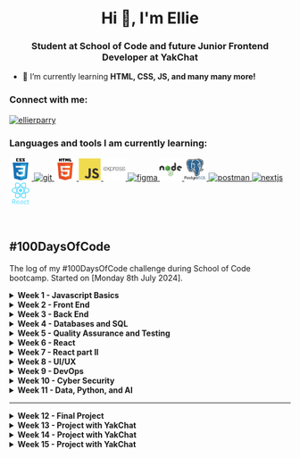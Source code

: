 <h1 align="center">Hi 👋, I'm Ellie</h1>
<h3 align="center">Student at School of Code and future Junior Frontend Developer at YakChat</h3>

- 🌱 I’m currently learning **HTML, CSS, JS, and many many more!**

<h3 align="left">Connect with me:</h3>
<p align="left">
  <a href="https://linkedin.com/in/ellierparry" target="blank"><img align="center" src="https://raw.githubusercontent.com/rahuldkjain/github-profile-readme-generator/master/src/images/icons/Social/linked-in-alt.svg" alt="ellierparry" height="30" width="40" /></a>
</p>

<h3 align="left">Languages and tools I am currently learning:</h3>
<p align="left">
  <a href="https://www.w3schools.com/css/" target="_blank" rel="noreferrer"> <img src="https://raw.githubusercontent.com/devicons/devicon/master/icons/css3/css3-original-wordmark.svg" alt="css3" width="40" height="40"/> </a>
  <a href="https://git-scm.com/" target="_blank" rel="noreferrer"> <img src="https://www.vectorlogo.zone/logos/git-scm/git-scm-icon.svg" alt="git" width="40" height="40"/> </a> <a href="https://www.w3.org/html/" target="_blank" rel="noreferrer"> <img src="https://raw.githubusercontent.com/devicons/devicon/master/icons/html5/html5-original-wordmark.svg" alt="html5" width="40" height="40"/> </a>
  <a href="https://developer.mozilla.org/en-US/docs/Web/JavaScript" target="_blank" rel="noreferrer"> <img src="https://raw.githubusercontent.com/devicons/devicon/master/icons/javascript/javascript-original.svg" alt="javascript" width="40" height="40"/> </a>
  <a href="https://expressjs.com" target="_blank" rel="noreferrer"> <img src="https://raw.githubusercontent.com/devicons/devicon/master/icons/express/express-original-wordmark.svg" alt="express" width="40" height="40"/> </a>
  <a href="https://www.figma.com/" target="_blank" rel="noreferrer"> <img src="https://www.vectorlogo.zone/logos/figma/figma-icon.svg" alt="figma" width="40" height="40"/> </a>
  <a href="https://nodejs.org" target="_blank" rel="noreferrer"> <img src="https://raw.githubusercontent.com/devicons/devicon/master/icons/nodejs/nodejs-original-wordmark.svg" alt="nodejs" width="40" height="40"/> </a>
  <a href="https://www.postgresql.org" target="_blank" rel="noreferrer"> <img src="https://raw.githubusercontent.com/devicons/devicon/master/icons/postgresql/postgresql-original-wordmark.svg" alt="postgresql" width="40" height="40"/> </a>
  <a href="https://postman.com" target="_blank" rel="noreferrer"> <img src="https://www.vectorlogo.zone/logos/getpostman/getpostman-icon.svg" alt="postman" width="40" height="40"/> </a>
<a href="https://nextjs.org/" target="_blank" rel="noreferrer"> <img src="https://cdn.worldvectorlogo.com/logos/nextjs-2.svg" alt="nextjs" width="40" height="40"/> </a>
<a href="https://reactjs.org/" target="_blank" rel="noreferrer"> <img src="https://raw.githubusercontent.com/devicons/devicon/master/icons/react/react-original-wordmark.svg" alt="react" width="40" height="40"/> </a>
  
</p>
<br>
<h2>#100DaysOfCode</h2>

The log of my #100DaysOfCode challenge during School of Code bootcamp. Started on [Monday 8th July 2024].

<details>
<summary><b>Week 1 - Javascript Basics</b></summary>

### Day 1 - Intro to JS, and all things code!
Day 1, my first day at School of Code! After being away last week and catching up on the onboarding tasks, I felt ready to jump straight into learning code.
This week we're covering the basics of JavaScript through a the lens of a software engineer. Very excited but a little nervous.
By the end of the week I hope to be more confident in my code (as at the moment I know very basic HTML and CSS) and more confident in myself :).

### Day 2 - Objects and Arrays
Day 2 involved another day exploring JS. Today the topics were objects and arrays...

### Day 3 - Debugging and functions, functions, functions!
Today was day 3 of SoC, and my first full 9-5 day. Our tasks today included learning how to debug using console.log() and Chrome DevTools. Both were incredibly useful when completing the projects I was given.
Learning how to tag issues on github with the "bug" label and then fix these bugs directly when committing was an interesting glimpse into the coding work that happens in industry. 

### Day 4 - Very first Hackathon
Today is the day to start my first group project. We are building a rock, paper, scissors game using JS. So far this has proved to be challenging.
My team and I understand the basics and concepts of JS, but struggled with the best way to plan out how we tackle the game.
Eventually by the end of the session we got to a place where we have something that (kind of) works, although tomorrow we will have a big job trying to straighten everything out.
Hopefully a good nights sleep will help!

### Day 5 - Rock, Paper, Scissors!
My first SoC week complete! Today I finished off my rock, paper, scissors hackathon project with my team and presented it to Cohort#17.
Presenting and public speaking is not something that I enjoy, so I'm very pleased and proud that it went well. Our project worked really well, was structured nicely, and more importantly we were proud of what we had achieved.
Feedback to my team included very neat code (yay!), good and clear communication, but not to be too hard on ourselves. Overall very pleased with this week, I'm looking forward to seeing what comes next :).
</details>

<details>
<summary><b>Week 2 - Front End</b></summary>

### Day 8 - Graduation!
Although today was a very busy day, I still managed to squeeze in a little bit of coding :). I spent an hour on the SoC intro to the DOM workshop to get ready for the week. So far so good, just need to remember to use document. before using the functions like getElementById, for example.

### Day 9 - Frontend Development Week
First day back at SoC after the weekend and this week I will be covering all things frontend. Today we went through the Document Object Model (DOM), the importance of semantic HTML, and then started building a quiz website project with my new team for this week.
I also went through debugging with Chrome DevTools with my mentor which was very helpful, I plan to implement this throughout my projects to get comfortable with DevTools.

### Day 10 - Connecting HTML with JS
Today we made good progress with our quiz app. We pretty much finalised the html and css files and made a start on connecting it with our JS. At the moment this feels very out of reach and challenging, but a challenge I'm enjoying. My team have been brilliant at helping each other along and
making sure everyone has a good understanding of the code before moving forward. Feeling very optimistic.

### Day 11 -  Graduation #2
Thursday brought with it another graduation, this time for family. I didn't manage to get done as much as I would have liked in the evening, but I was still able to go through the code that was written by my team during the bootcamp session.

### Day 12 - QuizAcademy finish!
Quiz Academy app finished! This week was very rewarding getting our quiz app to work. Having not been in yesterday, I was concerned that I may have felt left behind but that was not the case, my team went through every bit of new code so I understood. We presented to the rest of the bootcampers
and recieved some good feedback on our code, final product, and presentation, so all in all week 2 has been a success. Bring on week 3!
</details>


<details>
<summary><b>Week 3 - Back End</b></summary>

### Day 15 - Backend begins
The first day of backend! So far back end was not what I was expecting. Whilst being as challenging as I expected, it was far more enjoyable than what I thought it would be. Today I learned about node.js, npm, .json, and using node express.
By the end of the week I hope to be able to successfully complete the different types of requests, such as GET and POST requests.

### Day 16 - All about APIs
Today we started our project for the week! This week we are aiming to create our own REST API using node.js and Express. I expect this will be a challenging task, as so far I've been used to having a visual product. I think this project will test me but
I'm excited to see how far it can push me.

### Day 17 - GET, PUT, POST
I made some good progress on my understanding of completing the different kinds of requests (GET, PUT, POST, etc.). I successfully applied these to the project and I think I'm slowly starting to get the hang of it all.

### Day 18 - File systems in JS
Today I spent the morning continuing with our project, made some good progress, then spent the rest of the session completing a workshop on using the file system in node.js. This I found very challenging, we weren't able to complete the first ticket as we had so many errors, but after a discussion on the SoC slack, it is starting to make a little more sense. Looking forward to finishing up the REST API tomorrow and presenting it to the rest of the cohort.

### Day 19 - Backend Hackathon
Final day of the week and today is hackathon presentation day! This week has been tough, and a change from familiarity but I have enjoyed it far more than expected. The presentation went well, the team and I got good feedback. We almost finished all the tasks (GET, POST, PUT requests), but didn't manage to finish the DELETE request. Today, I also had a productive meeting with my mentor.
</details>

<details>
<summary><b>Week 4 - Databases and SQL</b></summary>

### Day 22 - Recap of backend
Monday marked the first day of database week, but instead of jumping straight in, we are going back over the fundamentals of last week's backend project. This should set us up nicely to be able to incorporate it with what we learn in SQL this week when we start the hackathon.

### Day 23 - SQL!
Today I started learning SQL. So far, it feels like a very nice language to use - it's very readable and logical. I have completed a few basic SQL workshops to start this week off. I'm hoping by the end of this week I will feel more confident with backend code.

### Day 24 - SQL Murder Mystery
Within the bootcamp, my team and I were tasked with solving a murder using SQL. It was a great way to put our newly found SQL skills to the test and cement our knowledge. It was a fab game, and everyone enjoyed playing it. After this, I had another online SQL workshop to complete. This has left me feeling more confident with SQL.

### Day 25 - SQL and REST API
Today was the day we connected SQL to everything we had done last week. As part of this weeks hackathon, we are connecting a REST API to a database using Postgres. This so far has been challenging, but a great way to recap last weeks skills. Bring on tomorrow!

### Day 26 - SQL and REST API continued
The time came around to yet again present the team's project to the cohort. We managed to complete most of the requests in time for the demo which was great. The presentation went well, the team and I had great feedback, and I was proud of what we had achieved this week.

</details>

<details>
<summary><b>Week 5 - Quality Assurance and Testing</b></summary>

### Day 29 - Testing testing, 1 2 3
The first day of testing! Today we delved into the world of testing by starting with a workshop on unit testing. This involved writing basic tests for a calculator app and ensuring that they pass. I found this very satisfying once I was able to pass all of the tests!

### Day 30 - TDD
Today we delved more into unit testing and the use of test-driven development (TDD). This was a challenging mindset shift at first - it felt unnatural to write tests before writing any functions as I wasn't confident initially that the tests that I was writing were correct. Upon reflection I can see how TDD would be really beneficial.

### Day 31 - API testing
Today we had another talk by expert QA engineers about the use of testing within the industry. It was incredibly interesting to hear the importance of testing, and the issues and problems that can arise if not completed. After this my team and I completed a workshop on linking our knowledge of backend API and testing. This was a fun challenge, as it gave another chance to recap our skills from previous weeks.

### Day 32 - End to end testing
The day of end-to-end testing. This was far more enjoyable to me than unit testing.

### Day 33 - CodeWars Hackathon
For this weeks hackathon we were tasked with creating a code kata for the other bootcampers to have a go at. This was an incredibly fun hackathon, and felt quite different to the other ones I have completed so far. One of the hardest parts I found was to come up with a story for the game itself. In reflection on this week, I think I need to spend some time focusing on TDD and completing more CodeWars katas to improve my function writing ability.

</details>

<details>
<summary><b>Week 6 - React</b></summary>

### Day 36 - Recap of HTML and CSS
A very fun day of recreating a very basic website using HTML and CSS to prepare us for learning React tomorrow! I always really enjoy working with HTML and CSS, it's always a little challenging perfecting the styling but I find great satisfaction once it is done.

### Day 37 - Components and Props
The first day of React. At first it felt odd to be putting "HTML" inside of a Javascript function, but the more my team and I completed within our workshop, the more it started to make sense. So far, so good.

### Day 38 - State and Events
Today was looking at state and props. The workshop looked at creating a pop-out menu that opens once a menu button is clicked, and then disappears when clicked again. This was done passing through props and using useState.

### Day 39 - Hackathon Prep
Half of today looked at wrapping up the workshop started yesterday, the other half was looking at and planning the hackathon task ready for tomorrow. I've enjoyed that the hackathon task directly links with all the workshops I have done this week, it feels like a very natural progression.

### Day 40 - React Hackathon!
The day of the hackathon. This week's task was to build on the website we had already been creating, and to implement some useState and useEffect to create a review section that links to an API. The website was planned to show three separate buttons that corresponded to Wales, England, and Scotland, and once clicked, display a review from that country. My team and I successfully completed this, and presented well. 

</details>

<details>
<summary><b>Week 7 - React part II</b></summary>

### Day 43 - Recapping React
Before jumping into more React learning, we took the day to work within our teams on a workshop recapping all of the skills we had learned last week. This was really beneficial to help solidate my learning before moving on to more topics. The workshop today involved recreating a small flashcard website using a form to input the user's choice of flashcard questions and answers.

### Day 44 - Creating Forms in React
Today's workshop consisted of adding a form to the Fireplace Palace website my team and I created last week to allow "customers" to submit a booking for a one-to-one design consultation instead of having access to the business's phone number. Working on the same project for two weeks has been really beneficial, it has been a natural progression from one website feature to another. My team and I successfully created the form for mobile use, if we had more time then we would need to also create this for desktop, too.

### Day 45 - useReducer
The long day of Wednesday at SoC has arrived for this week! Today has been a good introduction to using useReducer in React to streamline our submission forms within my team's website. This has been challenging to convert our pre-existing code using a useState function into code that uses the useReducer function, but I think this way of going about the workshop provided me with a better understanding, rather than just typing our a useReducer from scratch.

### Day 46 - Reducer Testing!
Today my team and I finished changing all of our states into a useReducer function, then we started on this week's hackathon! So after almost two weeks of building our Fireplace Palace website, it is now time to test it! We will be using Playwright to complete end-to-end testing of our whole website. Today we started with documenting our user journeys using FigJam, and tomorrow we are planning to implement the tests themselves.

### Day 47 - Website Presentation
So after two weeks of hard work creating a website for "Fireplace Palace", it is all over. My team and I successfully created a web application using React with React framework nextjs. We created multiple pages, a booking form that displays specific errors, a review section that calls to an API to retrieve reviews from Scotland, England or Wales. All in all, a very successful two weeks learning React!

</details>

<details>
<summary><b>Week 8 - UI/UX</b></summary>  
  
### Day 50 - Bank Holiday
Today being a bank holiday meant no SoC, but that doesn't mean no coding! Today I spent some time building on my own project and recapping on basic React web development by setting up the basic structure of my project.

### Day 51 - Introduction to User Centered Design
The first day of the UX/UI week! Today I had a lot of talks given by the lovely people of Methods about the differences between User-Centred Design and Human-Centred Design, roles within a UCD team, and end to end service design. It was a very interesting day learning about other aspects of the web development process. While this didn't involve much coding, after the session had ended I had another look at my personal project.

### Day 52 - Halfway!
Another day with Methods! Today we had talks about user research, accessibility, and user experience (UX) design.
Also, today is halfway point in my 100 Days of Code! 50 days down, 50 more to go 💪🏻.

### Day 53 - Wireframing and Prototyping
The challenge of today was to wireframe and prototype our application for tomorrow's hackathon presentation. Again, not much coding was completed today but I did look over and update my learning audit and went over some basic JS fundamentals as revision.

### Day 54 - Presentation to Methods
Today's presentation went really well. It was great to have the experts from Methods in to give feedback on our work this week. The main points of feedback given were how my team and I took great care in ensuring the user research survey questions were well written, well thought-out, and effort was made to ensure that it didn't lead the interviewee to any answers.

</details>


<details>
<summary><b>Week 9 - DevOps</b></summary>  
  
### Day 57 - DevOps and Docker
The first day of DevOps. We had a great talk from ManyPets today, talking about the types roles in DevOps and how important it is.

### Day 58 - Git Hooks (lint, prettier)


### Day 59 - AWS Cloud Practioner
Today we used the AWS Skills Builder game to learn more about Amazon's cloud services

### Day 60 - DevOps Hackathon


### Day 61 - Hackathon Presentation
We used:
- Docker to containerise our application
- Husky to run automated lint and prettier checks upon committing
- GitHub Actions to run automated checks again (lint and prettier) upon creating a pull request
- Deploying the website automatically using Render (online hosting platform)
Overall this week's hackathon was a success, we were successful in automatically deploying our website  

</details>


<details>
<summary><b>Week 10 - Cyber Security</b></summary>  

### Day 64 - Cyber Security

### Day 65 - 

### Day 66 - 

### Day 67 

### Day 68 -
 
</details>


<details>
<summary><b>Week 11 - Data, Python, and AI</b></summary>  
  
### Day 71 - AI Tools
Today was a day testing out various kinds of AI tools for developers. I explored Cursor, v0, and GitHub Copilot. I think my favourite out of the three was v0, I loved that it gave a display window for the code that it gives you but also a window where the code is run so you can see exactly what it does without having to set it up yourself.

### Day 72 - Scrimba
Scrimba was introduced to us today, and it was incredibly useful. The interactive element of the tutorial videos was really great to use and will definitely be used as a revision tool in the future. Alongside this outside the bootcamp, I have started completing some Coderbyte challenges as extra hands-on practise while the bootcamp focusses more on tools.

### Day 73
### Day 74
### Day 75


</details>

-----------

<details>
<summary><b>Week 12 - Final Project</b></summary>  

### W/c 23rd September  
Days 78-82

</details>

<details>
<summary><b>Week 13 - Project with YakChat</b></summary>   
  
[YakChat](https://www.yakchat.com/)

### W/c 30th September  
Days 85-89

</details>

<details>
<summary><b>Week 14 - Project with YakChat</b></summary>  
  
### W/c 7th October<br>
Days 92-96

</details>

<details>
<summary><b>Week 15 - Project with YakChat</b></summary>  
  
### W/c 14th October  
Days 99-103
  
</details>

